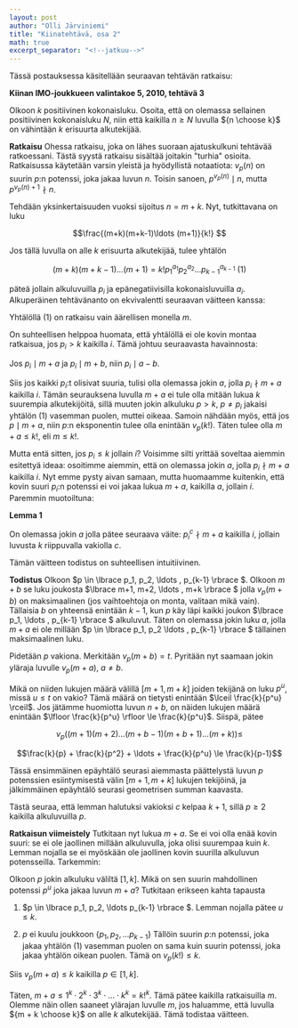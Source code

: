 ```yaml
---
layout: post
author: "Olli Järviniemi"
title: "Kiinatehtävä, osa 2"
math: true
excerpt_separator: "<!--jatkuu-->"
---
```


Tässä postauksessa käsitellään seuraavan tehtävän ratkaisu:

**Kiinan IMO-joukkueen valintakoe 5, 2010, tehtävä 3**

Olkoon $k$ positiivinen kokonaisluku. Osoita, että on olemassa sellainen positiivinen kokonaisluku $N$, niin että kaikilla $n \ge N$ luvulla ${n \choose k}$ on vähintään $k$ erisuurta alkutekijää.

<!--jatkuu-->

**Ratkaisu**
Ohessa ratkaisu, joka on lähes suoraan ajatuskulkuni tehtävää ratkoessani. Tästä syystä ratkaisu sisältää joitakin "turhia" osioita. Ratkaisussa käytetään varsin yleistä ja hyödyllistä notaatiota: $v_p(n)$ on suurin $p$:n potenssi, joka jakaa luvun $n$. Toisin sanoen, $p^{v_p(n)} \mid n$, mutta $p^{v_p(n) + 1} \nmid n$.


Tehdään yksinkertaisuuden vuoksi sijoitus $n = m + k$. Nyt, tutkittavana on luku

$$\frac{(m+k)(m+k-1)\ldots (m+1)}{k!} $$

Jos tällä luvulla on alle $k$ erisuurta alkutekijää, tulee yhtälön

$$(m+k)(m+k-1)\ldots (m+1) = k! p_1^{a_1}p_2^{a_2} \ldots p_{k-1}^{a_{k-1}}  \ (1) $$

päteä jollain alkuluvuilla $p_i$ ja epänegatiivisilla kokonaisluvuilla $a_i$. Alkuperäinen tehtävänanto on ekvivalentti seuraavan väitteen kanssa:

Yhtälöllä $(1)$ on ratkaisu vain äärellisen monella $m$.

On suhteellisen helppoa huomata, että yhtälöllä ei ole kovin montaa ratkaisua, jos $p_i > k$ kaikilla $i$. Tämä johtuu seuraavasta havainnosta:

Jos $p_i \mid m + a$ ja $p_i \mid m + b$, niin $p_i \mid a - b$.

Siis jos kaikki $p_i$:t olisivat suuria, tulisi olla olemassa jokin $a$, jolla $p_i \nmid m + a$ kaikilla $i$. Tämän seurauksena luvulla $m + a$ ei tule olla mitään lukua $k$ suurempia alkutekijöitä, sillä muuten jokin alkuluku $p > k$, $p \neq p_i$ jakaisi yhtälön $(1)$ vasemman puolen, muttei oikeaa. Samoin nähdään myös, että jos $p \mid m + a$, niin $p$:n eksponentin tulee olla enintään $v_p(k!)$. Täten tulee olla $m + a \le k!$, eli $m \le k!$.

Mutta entä sitten, jos $p_i \le k$ jollain $i$? Voisimme silti yrittää soveltaa aiemmin esitettyä ideaa: osoitimme aiemmin, että on olemassa jokin $a$, jolla $p_i \nmid m + a$ kaikilla $i$. Nyt emme pysty aivan samaan, mutta huomaamme kuitenkin, että kovin suuri $p_i$:n potenssi ei voi jakaa lukua $m + a$, kaikilla $a$, jollain $i$. Paremmin muotoiltuna:

**Lemma 1**

On olemassa jokin $a$ jolla pätee seuraava väite: $p_i^c \nmid m + a$ kaikilla $i$, jollain luvusta $k$ riippuvalla vakiolla $c$.

Tämän väitteen todistus on suhteellisen intuitiivinen.

**Todistus**
Olkoon $p \in \lbrace p_1, p_2, \ldots , p_{k-1} \rbrace $. Olkoon $m + b$ se luku joukosta $\lbrace m+1, m+2, \ldots , m+k \rbrace $ jolla $v_p(m + b)$ on maksimaalinen (jos vaihtoehtoja on monta, valitaan mikä vain). Tällaisia $b$ on yhteensä enintään $k-1$, kun $p$ käy läpi kaikki joukon $\lbrace p_1, \ldots , p_{k-1} \rbrace $ alkuluvut. Täten on olemassa jokin luku $a$, jolla $m + a$ ei ole millään $p \in \lbrace p_1, p_2 \ldots , p_{k-1} \rbrace $ tällainen maksimaalinen luku.


Pidetään $p$ vakiona. Merkitään $v_p(m + b) = t$. Pyritään nyt saamaan jokin yläraja luvulle $v_p(m + a)$, $a \neq b$.

Mikä on niiden lukujen määrä välillä $[m+1, m+k]$ joiden tekijänä on luku $p^u$, missä $u \le t$ on vakio? Tämä määrä on tietysti enintään $\lceil \frac{k}{p^u} \rceil$. Jos jätämme huomiotta luvun $n + b$, on näiden lukujen määrä enintään $\lfloor \frac{k}{p^u} \rfloor \le \frac{k}{p^u}$. Siispä, pätee

$$v_p((m+1)(m+2) \ldots (m+b-1)(m+b+1)\ldots (m+k)) \le  $$

$$\frac{k}{p} + \frac{k}{p^2} + \ldots + \frac{k}{p^u} \le \frac{k}{p-1}$$

Tässä ensimmäinen epäyhtälö seurasi aiemmasta päättelystä luvun $p$ potenssien esiintymisestä välin $[m+1, m+k]$ lukujen tekijöinä, ja jälkimmäinen epäyhtälö seurasi geometrisen summan kaavasta.

Tästä seuraa, että lemman halutuksi vakioksi $c$ kelpaa $k+1$, sillä $p \ge 2$ kaikilla alkuluvuilla $p$.

**Ratkaisun viimeistely**
Tutkitaan nyt lukua $m + a$. Se ei voi olla enää kovin suuri: se ei ole jaollinen millään alkuluvulla, joka olisi suurempaa kuin $k$. Lemman nojalla se ei myöskään ole jaollinen kovin suurilla alkuluvun potensseilla. Tarkemmin:

 Olkoon $p$ jokin alkuluku väliltä $[1, k]$. Mikä on sen suurin mahdollinen potenssi $p^u$ joka jakaa luvun $m + a$?
Tutkitaan erikseen kahta tapausta

1. $p \in \lbrace p_1, p_2, \ldots p_{k-1} \rbrace $.
Lemman nojalla pätee $u \le k$.

2. $p$ ei kuulu joukkoon $\lbrace p_1, p_2, \ldots p_{k-1} \rbrace$ Tällöin suurin $p$:n potenssi, joka jakaa yhtälön $(1)$ vasemman puolen on sama kuin suurin potenssi, joka jakaa yhtälön oikean puolen. Tämä on $v_p(k!) \le k$.

Siis $v_p(m+a) \le k$ kaikilla $p \in [1, k]$.

Täten, $m + a \le 1^k \cdot 2^k \cdot 3^k \cdot \ldots \cdot k^k = k!^k$. Tämä pätee kaikilla ratkaisuilla $m$. Olemme näin ollen saaneet ylärajan luvulle $m$, jos haluamme, että luvulla ${m + k \choose k}$ on alle $k$ alkutekijää. Tämä todistaa väitteen.
